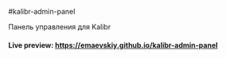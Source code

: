 #kalibr-admin-panel
<p>Панель управления для Kalibr</p>

#### Live preview: https://emaevskiy.github.io/kalibr-admin-panel
